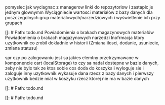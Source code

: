 pomyslec jak wyciagnac z managerow linki do repozytoriow i zastapic je jednym glownymm
Wyciągniecie wartosci materiałów z bazy danych dla poszczegolnych grup materialowych/narzedziowych i wyświetlenie ich przy grupach

[]: # Path: todo.md
Powiadomienia o brakach magazynowych materiałów
Powiadomienia o brakach magazynowych narzedzi
Inofrmacja ktory uzytkownik co zrobil dokladnie w historii (Zmiana ilosci, dodanie, usuniecie, zmiana statusu)

spr czy po zalogowaniu jest sa jakies elemtny przetrzymawane w komponencie cart (localStorage) to czy sa nadal dostepne w bazie danych, zeby nie bylo tak ze ktos sobie cos doda do koszyka i wyloguje sie i zaloguje inny uzytkownik wykasuje dana rzecz z bazy danych i pierwszy uzytkownik bedzie mial w koszyku rzecz ktorej nie ma w bazie danych

[]: # Path: todo.md

[]: # Path: todo.md
